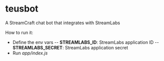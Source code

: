 # teusbot
A StreamCraft chat bot that integrates with StreamLabs

How to run it:
- Define the env vars
-- **STREAMLABS_ID**: StreamLabs application ID
-- **STREAMLABS_SECRET**: StreamLabs application secret
- Run *app/index.js*
